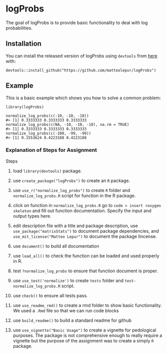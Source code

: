 
<!-- README.md is generated from README.Rmd. Please edit that file -->

# logProbs

<!-- badges: start -->
<!-- badges: end -->

The goal of logProbs is to provide basic functionality to deal with log
probabilities.

## Installation

You can install the released version of logProbs using `devtools` from
[here](https://github.com/matteolepur/logProbs) with:

    devtools::install_github("https://github.com/matteolepur/logProbs")

## Example

This is a basic example which shows you how to solve a common problem:

    library(logProbs)

    normalize_log_probs(c(-10, -10, -10))
    #> [1] 0.3333333 0.3333333 0.3333333
    normalize_log_probs(c(NA, -10, -10, -10), na.rm = TRUE)
    #> [1] 0.3333333 0.3333333 0.3333333
    normalize_log_probs(c(-100, -99, -99))
    #> [1] 0.1553624 0.4223188 0.4223188
    
### Explanation of Steps for Assignment

Steps 

1) load `library(devtools)` package.

2) use `create_package("logProbs")` to create an `R` package.

3) use `use_r("normalize_log_probs")` to create `R` folder and `normalize_log_probs.R` script for function in the R package.

4) click on function in `normalize_log_probs.R` go to `code > insert roxygen skeleton` and fill out function documentation. Specify the input and output types here.

4) edit description file with a title and package description, use `use_package("matrixStats")` to document package dependencies, and `use_mit_license("Matteo Lepur")` to document the package lincense.

5) use `document()` to build all documentation

6) use `load_all()` to check the function can be loaded and used properly in R.

7) test `?normalize_log_probs` to ensure that function document is proper.

8) use `use_test('normalize')` to create `tests` folder and `test-normalize_log_probs.R` script.

9) use `check()` to ensure all tests pass.

10) use `use_readme_rmd()` to create a rmd folder to show basic functionality. We used a `.Rmd` file so that we can run code blocks

11) use `build_readme()` to build a standard readme for github

12) use `use_vignette("Basic Usage")` to create a vignette for pedological purposes. The package is not comprehensive enough to really require a vignette but the purpose of the assignment was to create a simply `R` package.


